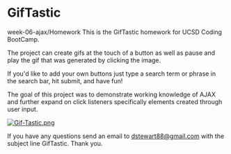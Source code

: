 # GifTastic
week-06-ajax/Homework
This is the GifTastic homework for UCSD Coding BootCamp.

The project can create gifs at the touch of a button as well as pause and play the gif that was generated by clicking the image.

If you'd like to add your own buttons just type a search term or phrase in the search bar, hit submit, and have fun!

The goal of this project was to demonstrate working knowledge of AJAX and further expand on click listeners specifically elements created through user input.

[![Gif-Tastic.png](https://i.postimg.cc/nzgKHybM/Gif-Tastic.png)](https://postimg.cc/hz8Qs3Gq)

If you have any questions send an email to dstewart88@gmail.com with the subject line GifTastic.
Thank you.
